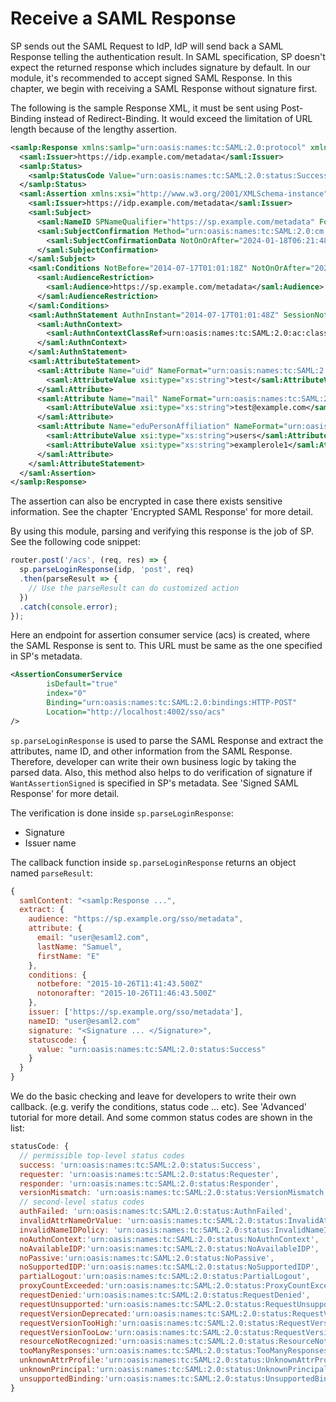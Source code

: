# Receive a SAML Response

SP sends out the SAML Request to IdP, IdP will send back a SAML Response telling the authentication result. In SAML specification, SP doesn't expect the returned response which includes signature by default. In our module, it's recommended to accept signed SAML Response. In this chapter, we begin with receiving a SAML Response without signature first.

The following is the sample Response XML, it must be sent using Post-Binding instead of Redirect-Binding. It would exceed the limitation of URL length because of the lengthy assertion.

```xml
<samlp:Response xmlns:samlp="urn:oasis:names:tc:SAML:2.0:protocol" xmlns:saml="urn:oasis:names:tc:SAML:2.0:assertion" ID="_8e8dc5f69a98cc4c1ff3427e5ce34606fd672f91e6" Version="2.0" IssueInstant="2014-07-17T01:01:48Z" Destination="http://sp.example.com/demo1/index.php?acs" InResponseTo="_41e758fee373d51639552c4b040b1090e97f6685">
  <saml:Issuer>https://idp.example.com/metadata</saml:Issuer>
  <samlp:Status>
    <samlp:StatusCode Value="urn:oasis:names:tc:SAML:2.0:status:Success"/>
  </samlp:Status>
  <saml:Assertion xmlns:xsi="http://www.w3.org/2001/XMLSchema-instance" xmlns:xs="http://www.w3.org/2001/XMLSchema" ID="_d71a3a8e9fcc45c9e9d248ef7049393fc8f04e5f75" Version="2.0" IssueInstant="2014-07-17T01:01:48Z">
    <saml:Issuer>https://idp.example.com/metadata</saml:Issuer>
    <saml:Subject>
      <saml:NameID SPNameQualifier="https://sp.example.com/metadata" Format="urn:oasis:names:tc:SAML:2.0:nameid-format:transient">_ce3d2948b4cf20146dee0a0b3dd6f69b6cf86f62d7</saml:NameID>
      <saml:SubjectConfirmation Method="urn:oasis:names:tc:SAML:2.0:cm:bearer">
        <saml:SubjectConfirmationData NotOnOrAfter="2024-01-18T06:21:48Z" Recipient="http://sp.example.com/demo1/index.php?acs" InResponseTo="_4fee3b046395c4e751011e97f8900b5273d56685"/>
      </saml:SubjectConfirmation>
    </saml:Subject>
    <saml:Conditions NotBefore="2014-07-17T01:01:18Z" NotOnOrAfter="2024-01-18T06:21:48Z">
      <saml:AudienceRestriction>
        <saml:Audience>https://sp.example.com/metadata</saml:Audience>
      </saml:AudienceRestriction>
    </saml:Conditions>
    <saml:AuthnStatement AuthnInstant="2014-07-17T01:01:48Z" SessionNotOnOrAfter="2024-07-17T09:01:48Z" SessionIndex="_be9967abd904ddcae3c0eb4189adbe3f71e327cf93">
      <saml:AuthnContext>
        <saml:AuthnContextClassRef>urn:oasis:names:tc:SAML:2.0:ac:classes:Password</saml:AuthnContextClassRef>
      </saml:AuthnContext>
    </saml:AuthnStatement>
    <saml:AttributeStatement>
      <saml:Attribute Name="uid" NameFormat="urn:oasis:names:tc:SAML:2.0:attrname-format:basic">
        <saml:AttributeValue xsi:type="xs:string">test</saml:AttributeValue>
      </saml:Attribute>
      <saml:Attribute Name="mail" NameFormat="urn:oasis:names:tc:SAML:2.0:attrname-format:basic">
        <saml:AttributeValue xsi:type="xs:string">test@example.com</saml:AttributeValue>
      </saml:Attribute>
      <saml:Attribute Name="eduPersonAffiliation" NameFormat="urn:oasis:names:tc:SAML:2.0:attrname-format:basic">
        <saml:AttributeValue xsi:type="xs:string">users</saml:AttributeValue>
        <saml:AttributeValue xsi:type="xs:string">examplerole1</saml:AttributeValue>
      </saml:Attribute>
    </saml:AttributeStatement>
  </saml:Assertion>
</samlp:Response>
```

The assertion can also be encrypted in case there exists sensitive information. See the chapter 'Encrypted SAML Response' for more detail.

By using this module, parsing and verifying this response is the job of SP. See the following code snippet:

```javascript
router.post('/acs', (req, res) => {
  sp.parseLoginResponse(idp, 'post', req)
  .then(parseResult => {
    // Use the parseResult can do customized action
  })
  .catch(console.error);
});
```

Here an endpoint for assertion consumer service (acs) is created, where the SAML Response is sent to. This URL must be same as the one specified in SP's metadata.

```xml
<AssertionConsumerService 
        isDefault="true" 
        index="0" 
        Binding="urn:oasis:names:tc:SAML:2.0:bindings:HTTP-POST" 
        Location="http://localhost:4002/sso/acs"
/>
```
`sp.parseLoginResponse` is used to parse the SAML Response and extract the attributes, name ID, and other information from the SAML Response. Therefore, developer can write their own business logic by taking the parsed data. Also, this method also helps to do verification of signature if `WantAssertionSigned` is specified in SP's metadata. See 'Signed SAML Response' for more detail.

The verification is done inside `sp.parseLoginResponse`:
+ Signature
+ Issuer name

The callback function inside `sp.parseLoginResponse` returns an object named `parseResult`:

```javascript
{
  samlContent: "<samlp:Response ...",
  extract: {
    audience: "https://sp.example.org/sso/metadata",
    attribute: {
      email: "user@esaml2.com",
      lastName: "Samuel",
      firstName: "E"
    },
    conditions: {
      notbefore: "2015-10-26T11:41:43.500Z"
      notonorafter: "2015-10-26T11:46:43.500Z"
    },
    issuer: ['https://sp.example.org/sso/metadata'],
    nameID: "user@esaml2.com"
    signature: "<Signature ... </Signature>",
    statuscode: {
      value: "urn:oasis:names:tc:SAML:2.0:status:Success"
    }
  }
}
```

We do the basic checking and leave for developers to write their own callback. (e.g. verify the conditions, status code ... etc). See 'Advanced' tutorial for more detail. And some common status codes are shown in the list:

```javascript
statusCode: {
  // permissible top-level status codes
  success: 'urn:oasis:names:tc:SAML:2.0:status:Success',
  requester: 'urn:oasis:names:tc:SAML:2.0:status:Requester',
  responder: 'urn:oasis:names:tc:SAML:2.0:status:Responder',
  versionMismatch: 'urn:oasis:names:tc:SAML:2.0:status:VersionMismatch',
  // second-level status codes
  authFailed: 'urn:oasis:names:tc:SAML:2.0:status:AuthnFailed',
  invalidAttrNameOrValue: 'urn:oasis:names:tc:SAML:2.0:status:InvalidAttrNameOrValue',
  invalidNameIDPolicy: 'urn:oasis:names:tc:SAML:2.0:status:InvalidNameIDPolicy',
  noAuthnContext:'urn:oasis:names:tc:SAML:2.0:status:NoAuthnContext',
  noAvailableIDP:'urn:oasis:names:tc:SAML:2.0:status:NoAvailableIDP',
  noPassive:'urn:oasis:names:tc:SAML:2.0:status:NoPassive',
  noSupportedIDP:'urn:oasis:names:tc:SAML:2.0:status:NoSupportedIDP',
  partialLogout:'urn:oasis:names:tc:SAML:2.0:status:PartialLogout',
  proxyCountExceeded:'urn:oasis:names:tc:SAML:2.0:status:ProxyCountExceeded',
  requestDenied:'urn:oasis:names:tc:SAML:2.0:status:RequestDenied',
  requestUnsupported:'urn:oasis:names:tc:SAML:2.0:status:RequestUnsupported',
  requestVersionDeprecated:'urn:oasis:names:tc:SAML:2.0:status:RequestVersionDeprecated',
  requestVersionTooHigh:'urn:oasis:names:tc:SAML:2.0:status:RequestVersionTooHigh',
  requestVersionTooLow:'urn:oasis:names:tc:SAML:2.0:status:RequestVersionTooLow',
  resourceNotRecognized:'urn:oasis:names:tc:SAML:2.0:status:ResourceNotRecognized',
  tooManyResponses:'urn:oasis:names:tc:SAML:2.0:status:TooManyResponses',
  unknownAttrProfile:'urn:oasis:names:tc:SAML:2.0:status:UnknownAttrProfile',
  unknownPrincipal:'urn:oasis:names:tc:SAML:2.0:status:UnknownPrincipal',
  unsupportedBinding:'urn:oasis:names:tc:SAML:2.0:status:UnsupportedBinding'
}
```

